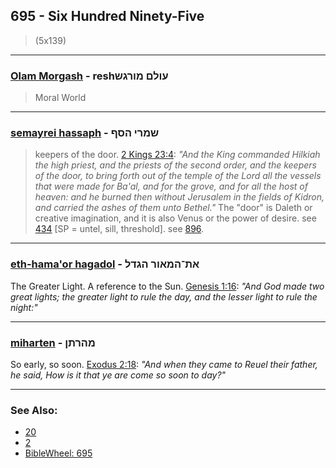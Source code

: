 ## 695 - Six Hundred Ninety-Five
> (5x139)

---

### [Olam Morgash](/keys/OVLM.MVRGSh) -  reshעולם מורגש
> Moral World

---

### [semayrei hassaph](/keys/ShMRI.HSP) - שמרי הסף
> keepers of the door. [2 Kings 23:4](http://biblehub.com/2_kings/23-4.htm): *"And the King commanded Hilkiah the high priest, and the priests of the second order, and the keepers of the door, to bring forth out of the temple of the Lord all the vessels that were made for Ba'al, and for the grove, and for all the host of heaven: and he burned then without Jerusalem in the fields of Kidron, and carried the ashes of them unto Bethel."* The "door" is Daleth or creative imagination, and it is also Venus or the power of desire. see [434](434) [SP = untel, sill, threshold]. see [896](896).

---

### [eth-hama'or hagadol](/keys/ATh-HMAVR.HGDL) - את־המאור הגדל
The Greater Light. A reference to the Sun. [Genesis 1:16](http://biblehub.com/genesis/1-16.htm): *"And God made two great lights; the greater light to rule the day, and the lesser light to rule the night:"*

---

### [miharten](/keys/MHRThN) - מהרתן
So early, so soon. [Exodus 2:18](https://biblehub.com/exodus/2-18.htm): *"And when they came to Reuel their father, he said, How is it that ye are come so soon to day?"*

---

### See Also:

- [20](20)
- [2](2)
- [BibleWheel: 695](https://www.biblewheel.com//GR/GR_Database.php?Gem_Number=695)
